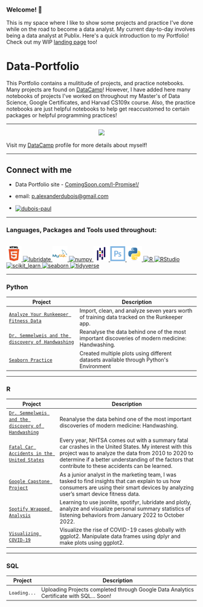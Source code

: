 ### Welcome! 👋

This is my space where I like to show some projects and practice I've done while on the road to become a data analyst. My current day-to-day involves being a data analyst at Publix. Here's a quick introduction to my Portfolio! Check out my WIP [landing page](https://paulsprojectportfolio.framer.website/) too!


# Data-Portfolio

This Portfolio contains a mulititude of projects, and practice notebooks. Many projects are found on [DataCamp](https://www.datacamp.com/)! However, I have added here many notebooks of projects I've worked on throughout my Master's of Data Science, Google Certificates, and Harvad CS109x course. Also, the practice notebooks are just helpful notebooks to help get reaccustomed to certain packages or helpful programming practices!

---

<p align="center"> 
<img src="https://recruiting.cdn.greenhouse.io/external_greenhouse_job_boards/logos/000/004/942/original/fb-optimized.jpg?1612253712" width="300">
</p>


Visit my [DataCamp](https://www.datacamp.com/profile/palexanderdubois) profile for more details about myself!

---

## Connect with me

- Data Portfolio site -  <a href="">ComingSoon.com/I-Promise!/</a>

- email: p.alexanderdubois@gmail.com

- <a href="https://www.linkedin.com/in/dubois-paul/" target="blank"><img align="center" src="https://raw.githubusercontent.com/rahuldkjain/github-profile-readme-generator/master/src/images/icons/Social/linked-in-alt.svg" alt="dubois-paul" height="30" width="40" /></a>

---

<h3 align="left">Languages, Packages and Tools used throughout:</h3><br>
<a href="https://www.w3.org/html/" target="_blank" rel="noreferrer"> <img src="https://raw.githubusercontent.com/devicons/devicon/master/icons/html5/html5-original-wordmark.svg" alt="html5" width="40" height="40"/> </a> 
<a href="https://lubridate.tidyverse.org/" target="_blank" rel="noreferrer"> <img src="https://lubridate.tidyverse.org/logo.png" alt="lubridate" width="40" height="40"/> </a> 
<a href="https://www.mysql.com/" target="_blank" rel="noreferrer"> <img src="https://raw.githubusercontent.com/devicons/devicon/master/icons/mysql/mysql-original-wordmark.svg" alt="mysql" width="40" height="40"/> </a>
<a href="https://numpy.org/" target="_blank" rel="noreferrer"> <img src="https://numpy.org/images/logo.svg" alt="numpy" width="40" height="40"/> </a> 
<a href="https://pandas.pydata.org/" target="_blank" rel="noreferrer"> <img src="https://raw.githubusercontent.com/devicons/devicon/2ae2a900d2f041da66e950e4d48052658d850630/icons/pandas/pandas-original.svg" alt="pandas" width="40" height="40"/> </a> 
<a href="https://www.photoshop.com/en" target="_blank" rel="noreferrer"> <img src="https://raw.githubusercontent.com/devicons/devicon/master/icons/photoshop/photoshop-line.svg" alt="photoshop" width="40" height="40"/> </a> 
<a href="https://www.python.org" target="_blank" rel="noreferrer"> <img src="https://raw.githubusercontent.com/devicons/devicon/master/icons/python/python-original.svg" alt="python" width="40" height="40"/> </a> 
<a href="https://www.r-project.org/" target="_blank" rel="noreferrer"> <img src="https://www.r-project.org/Rlogo.png" alt="R" width="40" height="40"/> </a> 
<a href="https://posit.co/downloads/" target="_blank" rel="noreferrer"> <img src="https://swag.rstudio.com/uploads/1/3/1/3/131335021/s815253891256106552_p6_i2_w660.png" alt="RStudio" width="40" height="40"/> </a> 
<a href="https://scikit-learn.org/" target="_blank" rel="noreferrer"> <img src="https://upload.wikimedia.org/wikipedia/commons/0/05/Scikit_learn_logo_small.svg" alt="scikit_learn" width="40" height="40"/> </a> 
<a href="https://seaborn.pydata.org/" target="_blank" rel="noreferrer"> <img src="https://seaborn.pydata.org/_images/logo-mark-lightbg.svg" alt="seaborn" width="40" height="40"/> </a> 
<a href="https://www.tidyverse.org/" target="_blank" rel="noreferrer"> <img src="https://d33wubrfki0l68.cloudfront.net/476fa4025501dcec05be08248b32d390dd2337d5/574c6/css/images/hex/tidyr.png" alt="tidyverse" width="40" height="40"/> </a> </p>

---

### **Python**
| Project | Description |
| --- | --- |
| [`Analyze Your Runkeeper Fitness Data`](https://github.com/dhubois/Data-Portfolio/tree/main/Python/Analyzing%20Runkeep%20Data) | Import, clean, and analyze seven years worth of training data tracked on the Runkeeper app. |
| [`Dr. Semmelweis and the discovery of Handwashing`](https://github.com/dhubois/Data-Portfolio/tree/main/Python/Dr.%20Semmelweis%20and%20the%20Discovery%20of%20Handwashing) | Reanalyse the data behind one of the most important discoveries of modern medicine: Handwashing. |
|[`Seaborn Practice`](https://github.com/dhubois/Data-Portfolio/tree/main/Python/Seaborn%20Fun%20Practice)| Created multiple plots using different datasets available through Python's Environment |

---

### **R**
| Project | Description |
| --- | --- |
| [`Dr. Semmelweis and the discovery of Handwashing`](https://github.com/dhubois/Data-Portfolio/tree/main/R/Dr.%20Semmelweis%20and%20the%20Discovery%20of%20Handwashing) | Reanalyse the data behind one of the most important discoveries of modern medicine: Handwashing. |
| [`Fatal Car Accidents in the United States`](https://github.com/dhubois/Data-Portfolio/tree/main/R/Fatal%20Car%20Accidents%20in%20the%20US) | Every year, NHTSA comes out with a summary fatal car crashes in the United States. My interest with this project was to analyze the data from 2010 to 2020 to determine if a better understanding of the factors that contribute to these accidents can be learned. |
| [`Google Capstone Project`](https://github.com/dhubois/Data-Portfolio/tree/main/R/Google%20Capstone%20Project) | As a junior analyst in the marketing team, I was tasked to find insights that can explain to us how consumers are using their smart devices by analyzing user’s smart device fitness data. |
|[`Spotify Wrapped Analysis`](https://github.com/dhubois/Data-Portfolio/tree/main/R/Spotify%20Wrapped%20Analysis)| Learning to use jsonlite, spotifyr, lubridate and plotly, analyze and visualize personal summary statistics of listening behaviors from January 2022 to October 2022. |
| [`Visualizing COVID-19`](https://github.com/dhubois/Data-Portfolio/tree/main/R/Visualizing%20COVID-19) | Visualize the rise of COVID-19 cases globally with ggplot2. Manipulate data frames using dplyr and make plots using ggplot2. |


---

### **SQL**
| Project | Description |
| --- | --- |
| `Loading...` | Uploading Projects completed through Google Data Analytics Certificate with SQL... Soon! |
